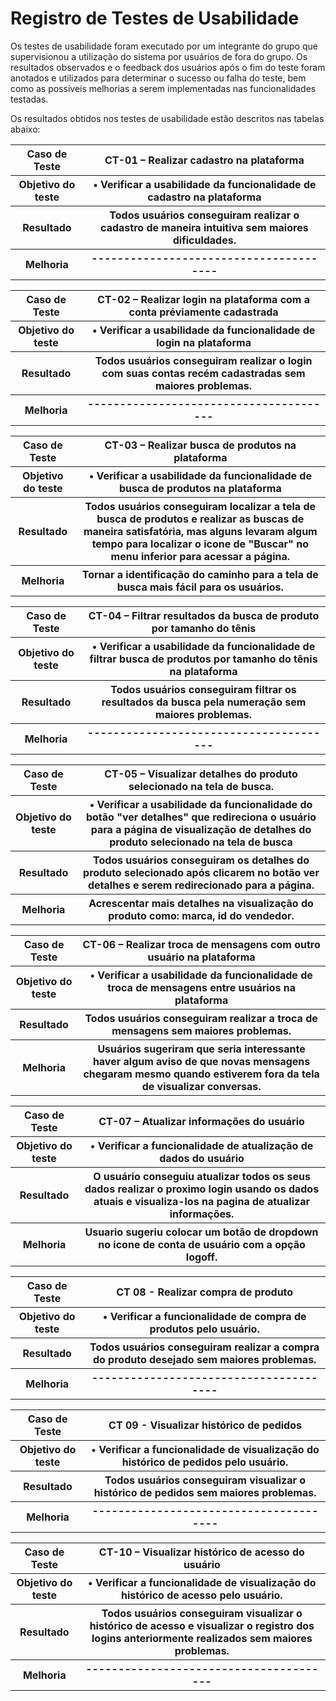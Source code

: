 # Registro de Testes de Usabilidade

Os testes de usabilidade foram executado por um integrante do grupo que supervisionou a utilização do sistema por usuários de fora do grupo. Os resultados observados e o feedback dos usuários após o fim do teste foram anotados e utilizados para determinar o sucesso ou falha do teste, bem como as possíveis melhorias a serem implementadas nas funcionalidades testadas.

Os resultados obtidos nos testes de usabilidade estão descritos nas tabelas abaixo:
  
  <table> 
<tr><th>Caso de Teste </th>
<th>CT-01 – Realizar cadastro na plataforma</th></tr>
<tr><th>Objetivo do teste</th>
  <th>•	Verificar a usabilidade da funcionalidade de cadastro na plataforma</th></tr>
<tr><th>Resultado</th>
  <th>Todos usuários conseguiram realizar o cadastro de maneira intuitiva sem maiores dificuldades.<br>
  </th></tr>
<tr><th>Melhoria</th>	
  <th>---------------------------------------</th></tr>
  </table>

<table> 
<tr><th>Caso de Teste </th>
<th>CT-02 – Realizar login na plataforma com a conta préviamente cadastrada</th></tr>
<tr><th>Objetivo do teste</th>
  <th>•	Verificar a usabilidade da funcionalidade de login na plataforma</th></tr>
<tr><th>Resultado</th>
  <th>Todos usuários conseguiram realizar o login com suas contas recém cadastradas sem maiores problemas.<br>
  </th></tr>
<tr><th>Melhoria</th>	
  <th>---------------------------------------</th></tr>
  </table>

<table> 
<tr><th>Caso de Teste </th>
<th>CT-03 – Realizar busca de produtos na plataforma</th></tr>
<tr><th>Objetivo do teste</th>
  <th>•	Verificar a usabilidade da funcionalidade de busca de produtos na plataforma</th></tr>
<tr><th>Resultado</th>
  <th>Todos usuários conseguiram localizar a tela de busca de produtos e realizar as buscas de maneira satisfatória, mas alguns levaram algum tempo para localizar o icone de "Buscar" no menu inferior para acessar a página.<br>
  </th></tr>
<tr><th>Melhoria</th>	
  <th> Tornar a identificação do caminho para a tela de busca mais fácil para os usuários.</th></tr>
  </table>

<table> 
<tr><th>Caso de Teste </th>
<th>CT-04 – Filtrar resultados da busca de produto por tamanho do tênis</th></tr>
<tr><th>Objetivo do teste</th>
  <th>•	Verificar a usabilidade da funcionalidade de filtrar busca de produtos por tamanho do tênis na plataforma</th></tr>
<tr><th>Resultado</th>
  <th>Todos usuários conseguiram filtrar os resultados da busca pela numeração sem maiores problemas.<br>
  </th></tr>
<tr><th>Melhoria</th>	
  <th>---------------------------------------</th></tr>
  </table>

<table> 
<tr><th>Caso de Teste </th>
<th>CT-05 – Visualizar detalhes do produto selecionado na tela de busca.</th></tr>
<tr><th>Objetivo do teste</th>
  <th>•	Verificar a usabilidade da funcionalidade do botão "ver detalhes" que redireciona o usuário para a página de visualização de detalhes do produto selecionado na tela de busca</th></tr>
<tr><th>Resultado</th>
  <th>Todos usuários conseguiram os detalhes do produto selecionado após clicarem no botão ver detalhes e serem redirecionado para a página.<br>
  </th></tr>
<tr><th>Melhoria</th>	
  <th>Acrescentar mais detalhes na visualização do produto como: marca, id do vendedor.</th></tr>
  </table>
  
  <table> 
<tr><th>Caso de Teste </th>
<th>CT-06 – Realizar troca de mensagens com outro usuário na plataforma</th></tr>
<tr><th>Objetivo do teste</th>
  <th>•	Verificar a usabilidade da funcionalidade de troca de mensagens entre usuários na plataforma</th></tr>
<tr><th>Resultado</th>
  <th>Todos usuários conseguiram realizar a troca de mensagens sem maiores problemas.<br>
  </th></tr>
<tr><th>Melhoria</th>	
  <th> Usuários sugeriram que seria interessante haver algum aviso de que novas mensagens chegaram mesmo quando estiverem fora da tela de visualizar conversas. </th></tr>
  </table>

  <table> 
<tr><th>Caso de Teste </th>
<th>CT-07 – Atualizar informações do usuário</th></tr>
<tr><th>Objetivo do teste</th>
  <th>•	Verificar a funcionalidade de atualização de dados do usuário</th></tr>
<tr><th>Resultado</th>
  <th>O usuário conseguiu atualizar todos os seus dados realizar o proximo login usando os dados atuais e visualiza-los na pagina de atualizar informações.<br>
  </th></tr>
<tr><th>Melhoria</th>	
  <th> Usuario sugeriu colocar um botão de dropdown no icone de conta de usuário com a opção logoff. </th></tr>
  </table>
  
  <table> 
<tr><th>Caso de Teste </th>
<th>CT 08 - Realizar compra de produto</th></tr>
<tr><th>Objetivo do teste</th>
  <th>•	Verificar a funcionalidade de compra de produtos pelo usuário.</th></tr>
<tr><th>Resultado</th>
  <th>Todos usuários conseguiram realizar a compra do produto desejado sem maiores problemas.<br>
  </th></tr>
<tr><th>Melhoria</th>	
  <th>---------------------------------------</th></tr>
  </table>
  
  <table> 
<tr><th>Caso de Teste </th>
<th>CT 09 - Visualizar histórico de pedidos</th></tr>
<tr><th>Objetivo do teste</th>
  <th>• Verificar a funcionalidade de visualização do histórico de pedidos pelo usuário.</th></tr>
<tr><th>Resultado</th>
  <th>Todos usuários conseguiram visualizar o histórico de pedidos sem maiores problemas.<br>
  </th></tr>
<tr><th>Melhoria</th>	
  <th>---------------------------------------</th></tr>
  </table>
  
 <table> 
<tr><th>Caso de Teste </th>
<th>CT-10 – Visualizar histórico de acesso do usuário</th></tr>
<tr><th>Objetivo do teste</th>
  <th>•	Verificar a funcionalidade de visualização do histórico de acesso pelo usuário.</th></tr>
<tr><th>Resultado</th>
  <th>Todos usuários conseguiram visualizar o histórico de acesso e visualizar o registro dos logins anteriormente realizados sem maiores problemas.<br>
  </th></tr>
<tr><th>Melhoria</th>	
  <th>---------------------------------------</th></tr>
  </table>
